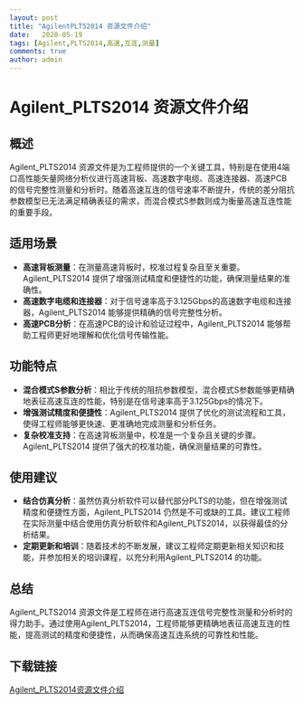 ```yaml
---
layout: post
title: "AgilentPLTS2014 资源文件介绍"
date:   2020-05-19
tags: [Agilent,PLTS2014,高速,互连,测量]
comments: true
author: admin
---
```

# Agilent_PLTS2014 资源文件介绍

## 概述
Agilent_PLTS2014 资源文件是为工程师提供的一个关键工具，特别是在使用4端口高性能矢量网络分析仪进行高速背板、高速数字电缆、高速连接器、高速PCB的信号完整性测量和分析时。随着高速互连的信号速率不断提升，传统的差分阻抗参数模型已无法满足精确表征的需求，而混合模式S参数则成为衡量高速互连性能的重要手段。

## 适用场景
- **高速背板测量**：在测量高速背板时，校准过程复杂且至关重要。Agilent_PLTS2014 提供了增强测试精度和便捷性的功能，确保测量结果的准确性。
- **高速数字电缆和连接器**：对于信号速率高于3.125Gbps的高速数字电缆和连接器，Agilent_PLTS2014 能够提供精确的信号完整性分析。
- **高速PCB分析**：在高速PCB的设计和验证过程中，Agilent_PLTS2014 能够帮助工程师更好地理解和优化信号传输性能。

## 功能特点
- **混合模式S参数分析**：相比于传统的阻抗参数模型，混合模式S参数能够更精确地表征高速互连的性能，特别是在信号速率高于3.125Gbps的情况下。
- **增强测试精度和便捷性**：Agilent_PLTS2014 提供了优化的测试流程和工具，使得工程师能够更快速、更准确地完成测量和分析任务。
- **复杂校准支持**：在高速背板测量中，校准是一个复杂且关键的步骤。Agilent_PLTS2014 提供了强大的校准功能，确保测量结果的可靠性。

## 使用建议
- **结合仿真分析**：虽然仿真分析软件可以替代部分PLTS的功能，但在增强测试精度和便捷性方面，Agilent_PLTS2014 仍然是不可或缺的工具。建议工程师在实际测量中结合使用仿真分析软件和Agilent_PLTS2014，以获得最佳的分析结果。
- **定期更新和培训**：随着技术的不断发展，建议工程师定期更新相关知识和技能，并参加相关的培训课程，以充分利用Agilent_PLTS2014 的功能。

## 总结
Agilent_PLTS2014 资源文件是工程师在进行高速互连信号完整性测量和分析时的得力助手。通过使用Agilent_PLTS2014，工程师能够更精确地表征高速互连的性能，提高测试的精度和便捷性，从而确保高速互连系统的可靠性和性能。

## 下载链接

[Agilent_PLTS2014资源文件介绍](https://pan.quark.cn/s/676657ed71ca)